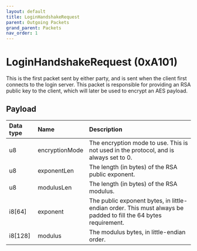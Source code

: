 ```yaml
---
layout: default
title: LoginHandshakeRequest
parent: Outgoing Packets
grand_parent: Packets
nav_order: 1
---
```



# LoginHandshakeRequest (0xA101)

This is the first packet sent by either party, and is sent when the client first connects to the login server. This packet is responsible for providing an RSA public key to the client, which will later be used to encrypt an AES payload.

## Payload

| Data type            | Name            | Description                                                                           |
|:---------------------|:----------------|:--------------------------------------------------------------------------------------|
| u8                   | encryptionMode  | The encryption mode to use. This is not used in the protocol, and is always set to 0. |
| u8                   | exponentLen     | The length (in bytes) of the RSA public exponent.                                     |
| u8                   | modulusLen      | The length (in bytes) of the RSA modulus.                                             |
| i8[64]               | exponent        | The public exponent bytes, in little-endian order. This must always be padded to fill the 64 bytes requirement. |
| i8[128]              | modulus         | The modulus bytes, in little-endian order.                                            |